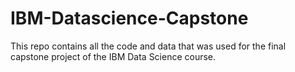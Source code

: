 # IBM-Datascience-Capstone

This repo contains all the code and data that was used for the final capstone project of the IBM Data Science course.
